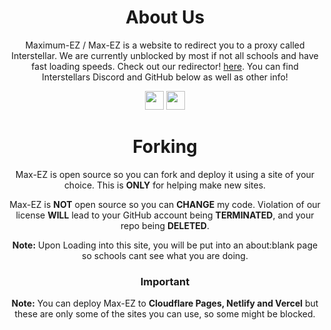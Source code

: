 <div align='center'>

# About Us

Maximum-EZ / Max-EZ is a website to redirect you to a proxy called Interstellar. We are currently unblocked by most if not all schools and have fast loading speeds. Check out our redirector! <a href="https://max-ez.pages.dev">here</a>. You can find Interstellars Discord and GitHub below as well as other info! 

<a href="https://discord.gg/gointerstellar"><img height="30px" src="https://img.shields.io/badge/Discord-7289DA?style=for-the-badge&logo=discord&logoColor=white"><img></a>
<a href="https://github.com/interstellarnetwork"><img height="30px" src="https://img.shields.io/badge/GitHub-100000?style=for-the-badge&logo=github&logoColor=white"><img></a>
</p>  

# Forking
Max-EZ is open source so you can fork and deploy it using a site of your choice. This is **ONLY** for helping make new sites.

Max-EZ is **NOT** open source so you can **CHANGE** my code. Violation of our license **WILL** lead to your GitHub account being **TERMINATED**, and your repo being **DELETED**.

**Note:** Upon Loading into this site, you will be put into an about:blank page so schools cant see what you are doing.
  
### Important

**Note:** You can deploy Max-EZ to **Cloudflare Pages, Netlify and Vercel** but these are only some of the sites you can use, so some might be blocked.
